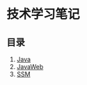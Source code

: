 # 技术学习笔记

## 目录

1. [Java](./java/java.md)
2. [JavaWeb](./java-web/java-web.md)
3. [SSM](./ssm/ssm.md)
